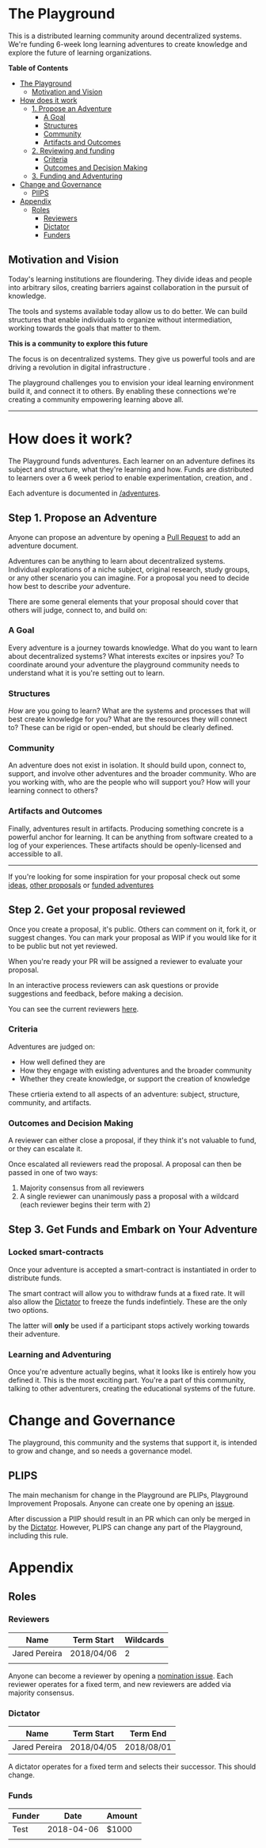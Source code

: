 # The Playground
This is a distributed learning community around decentralized systems. We're
funding 6-week long learning adventures to create knowledge and explore the
future of learning organizations.

<!-- markdown-toc start - Don't edit this section. Run M-x markdown-toc-refresh-toc -->
**Table of Contents**

- [The Playground](#the-playground)
    - [Motivation and Vision](#motivation-and-vision)
- [How does it work](#how-does-it-work)
    - [1. Propose an Adventure](#1-propose-an-adventure)
        - [A Goal](#a-goal)
        - [Structures](#structures)
        - [Community](#community)
        - [Artifacts and Outcomes](#artifacts-and-outcomes)
    - [2. Reviewing and funding](#2-reviewing-and-funding)
        - [Criteria](#criteria)
        - [Outcomes and Decision Making](#outcomes-and-decision-making)
    - [3. Funding and Adventuring](#3-funding-and-adventuring)
- [Change and Governance](#change-and-governance)
    - [PlIPS](#plips)
- [Appendix](#appendix)
    - [Roles](#roles)
        - [Reviewers](#reviewers)
        - [Dictator](#dictator)
        - [Funders](#funders)

<!-- markdown-toc end -->

## Motivation and Vision
Today's learning institutions are floundering. They divide ideas and people into
arbitrary silos, creating barriers against collaboration in the pursuit of
knowledge.

The tools and systems available today allow us to do better. We can build
structures that enable individuals to organize without intermediation, working
towards the goals that matter to them.

**This is a community to explore this future**

The focus is on decentralized systems. They give us powerful tools and are
driving a revolution in digital infrastructure .

The playground challenges you to envision your ideal learning environment build
it, and connect it to others. By enabling these connections we're creating a
community empowering learning above all. 

----------

# How does it work?
The Playground funds adventures. Each learner on an adventure defines its
subject and structure, what they're learning and how. Funds are distributed to
learners over a 6 week period to enable experimentation, creation, and .

Each adventure is documented in [/adventures](/adventures).

## Step 1. Propose an Adventure
Anyone can propose an adventure by opening a [Pull
Request](https://github.com/jaredpereira/playground/new/master/adventures) to
add an adventure document.

Adventures can be anything to learn about decentralized systems. Individual
explorations of a niche subject, original research, study groups, or any other
scenario you can imagine. For a proposal you need to decide how best to describe
_your_ adventure.

There are some general elements that your proposal should cover that others will
judge, connect to, and build on:

### A Goal
Every adventure is a journey towards knowledge. What do you want to learn about
decentralized systems? What interests excites or inpsires you? To coordinate
around your adventure the playground community needs to understand what it is
you're setting out to learn.

### Structures
_How_ are you going to learn? What are the systems and processes that will best
create knowledge for you? What are the resources they will connect to? These can
be rigid or open-ended, but should be clearly defined.

### Community
An adventure does not exist in isolation. It should build upon, connect
to, support, and involve other adventures and the broader community. Who are you
working with, who are the people who will support you? How will your learning
connect to others?

### Artifacts and Outcomes
Finally, adventures result in artifacts. Producing something concrete is a
powerful anchor for learning. It can be anything from software created to a log
of your experiences. These artifacts should be openly-licensed and accessible to
all.

-------------------

If you're looking for some inspiration for your proposal check out some
[ideas](https://github.com/jaredpereira/playground/labels/idea),
[other
proposals](https://github.com/jaredpereira/playground/labels/proposal)
or [funded adventures](/adventures)

## Step 2. Get your proposal reviewed
Once you create a proposal, it's public. Others can comment on it, fork it, or
suggest changes. You can mark your proposal as WIP if you would like for
it to be public but not yet reviewed.

When you're ready your PR will be assigned a reviewer to evaluate your proposal.

In an interactive process reviewers can ask questions or
provide suggestions and feedback, before making a decision. 

 You can see the current reviewers [here](#reviewers).
### Criteria
Adventures are judged on:

- How well defined they are
- How they engage with existing adventures and the broader community
- Whether they create knowledge, or support the creation of knowledge

These crtieria extend to all aspects of an adventure: subject,
structure, community, and artifacts.

### Outcomes and Decision Making
A reviewer can either close a proposal, if they think it's not valuable
to fund, or they can escalate it.

Once escalated all reviewers read the proposal. A proposal can then be
passed in one of two ways: 

1. Majority consensus from all reviewers
2. A single reviewer can unanimously pass a proposal with a wildcard (each
reviewer begins their term with 2)

## Step 3. Get Funds and Embark on Your Adventure

### Locked smart-contracts
Once your adventure is accepted a smart-contract is instantiated in order
to distribute funds.

The smart contract will allow you to withdraw funds at a fixed rate. It
will also allow the [Dictator](#dictator) to freeze the
funds indefintiely. These are the only two options.

The latter will **only** be used if a participant stops actively working
towards their adventure.

### Learning and Adventuring
Once you're adventure actually begins, what it looks like is entirely how you
defined it. This is the most exciting part. You're a part of this community,
talking to other adventurers, creating the educational systems of the future.

# Change and Governance
The playground, this community and the systems that support it, is
intended to grow and change, and so needs a governance model.

## PLIPS
The main mechanism for change in the Playground are PLIPs, Playground
Improvement Proposals. Anyone can create one by opening an
[issue](https://github.com/jaredpereira/playground/labels/PLIP).

After discussion a PlIP should result in an PR which can only be merged in by
the [Dictator](#dictator). However, PLIPS can change any part of the Playground,
including this rule.

# Appendix

## Roles
### Reviewers
| Name          | Term Start | Wildcards |
|---------------|------------|-----------|
| Jared Pereira | 2018/04/06 | 2         |
|               |            |           |

Anyone can become a reviewer by opening a [nomination
issue](https://github.com/jaredpereira/playground/labels/reviewer).
Each reviewer operates for a fixed term, and new reviewers are added via
majority consensus.

### Dictator

| Name          | Term Start | Term End   |
|---------------|------------|------------|
| Jared Pereira | 2018/04/05 | 2018/08/01 |

A dictator operates for a fixed term and selects their successor. This should change.

### Funds
| Funder | Date       | Amount |
|--------|------------|--------|
| Test   | 2018-04-06 | $1000  |
|        |            |        |
